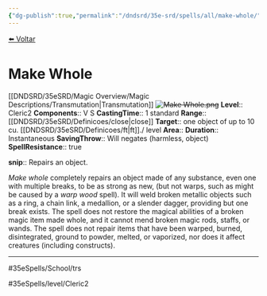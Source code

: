 ```yaml
---
{"dg-publish":true,"permalink":"/dndsrd/35e-srd/spells/all/make-whole/"}
---
```



<a href="javascript:history.back()">⬅️ Voltar</a>
# Make Whole
[[DNDSRD/35eSRD/Magic Overview/Magic Descriptions/Transmutation\|Transmutation]]  <s class="aside-hide">![Make Whole.png](/img/user/DNDSRD/35eSRD/Spells/imgs/make%20whole.png)</s>
**Level**:: Cleric2 
**Components**:: V S 
**CastingTime**:: 1 standard 
**Range**:: [[DNDSRD/35eSRD/Definicoes/close\|close]]
**Target**:: one object of up to 10 cu. [[DNDSRD/35eSRD/Definicoes/ft\|ft]]./ level
**Area**:: 
**Duration**:: Instantaneous
**SavingThrow**:: Will negates (harmless, object)
**SpellResistance**:: true

**snip**:: Repairs an object.  




*Make whole* completely repairs an object made of any substance, even one with multiple breaks, to be as strong as new, (but not warps, such as might be caused by a *warp wood* spell). It will weld broken metallic objects such as a ring, a chain link, a medallion, or a slender dagger, providing but one break exists.
The spell does not restore the magical abilities of a broken magic item made whole, and it cannot mend broken magic rods, staffs, or wands. The spell does not repair items that have been warped, burned, disintegrated, ground to powder, melted, or vaporized, nor does it affect creatures (including constructs).

<hr/>



#35eSpells/School/trs

#35eSpells/level/Cleric2 